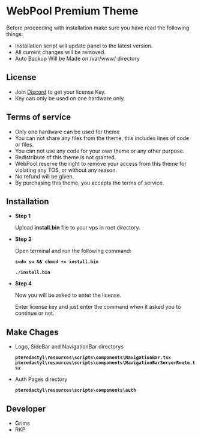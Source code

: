 
# WebPool Premium Theme

Before proceeding with installation make sure you have read the following things:

- Installation script will update panel to the latest version.
- All current changes will be removed.
- Auto Backup Will be Made on /var/www/ directory


## License

- Join [Discord](https://discord.webpool.tech/) to get your license Key.
- Key can only be used on one hardware only.



## Terms of service


- Only one hardware can be used for theme
- You can not share any files from the theme, this includes lines of code or files.
- You can not use any code for your own theme or any other purpose.
- Redistribute of this theme is not granted.
- WebPool reserve the right to remove your access from this theme for violating any TOS, or without any reason.
- No refund will be given.
- By purchasing this theme, you accepts the terms of service.

## Installation

- **Step 1**


    Upload **install.bin** file to your vps in root directory.

- **Step 2**
    
    Open terminal and run the following command:

    **`sudo su && chmod +x install.bin`**

    **`./install.bin`**

- **Step 4**

    Now you will be asked to enter the license.
    
    Enter license key and just enter the command when it asked you to continue or not.

## Make Chages

- Logo, SideBar and NavigationBar directorys

    **`pterodactyl\resources\scripts\components\NavigationBar.tsx`**
    **`pterodactyl\resources\scripts\components\NavigationBarServerRoute.tsx`**

- Auth Pages directory

    **`pterodactyl\resources\scripts\components\auth`**


## Developer

- Grims
- RKP

